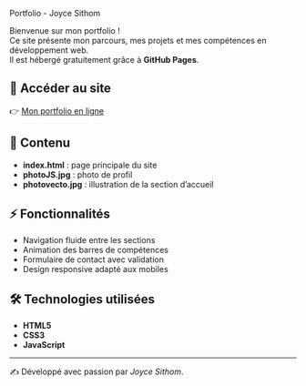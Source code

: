  Portfolio - Joyce Sithom

Bienvenue sur mon portfolio !  
Ce site présente mon parcours, mes projets et mes compétences en développement web.  
Il est hébergé gratuitement grâce à **GitHub Pages**.   

## 🔗 Accéder au site
👉 [Mon portfolio en ligne]([https://TON_UTILISATEUR.github.io/portfolio/](https://joyces2025.github.io/Portfolio-Joyce-Sithom-DLCIC/))

## 📂 Contenu
- **index.html** : page principale du site  
- **photoJS.jpg** : photo de profil  
- **photovecto.jpg** : illustration de la section d’accueil  

## ⚡ Fonctionnalités
- Navigation fluide entre les sections  
- Animation des barres de compétences  
- Formulaire de contact avec validation  
- Design responsive adapté aux mobiles  

## 🛠️ Technologies utilisées
- **HTML5**
- **CSS3**
- **JavaScript**

---

✍️ Développé avec passion par *Joyce Sithom*.

